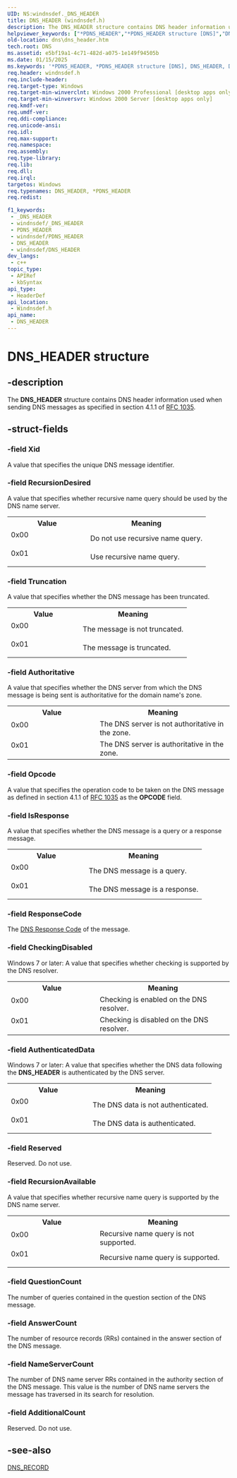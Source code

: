 ```yaml
---
UID: NS:windnsdef._DNS_HEADER
title: DNS_HEADER (windnsdef.h)
description: The DNS_HEADER structure contains DNS header information used when sending DNS messages as specified in section 4.1.1 of RFC 1035.
helpviewer_keywords: ["*PDNS_HEADER","*PDNS_HEADER structure [DNS]","DNS_HEADER","DNS_HEADER structure [DNS]","dns.dns_header","windnsdef/*PDNS_HEADER","windnsdef/DNS_HEADER"]
old-location: dns\dns_header.htm
tech.root: DNS
ms.assetid: e5bf19a1-4c71-482d-a075-1e149f94505b
ms.date: 01/15/2025
ms.keywords: '*PDNS_HEADER, *PDNS_HEADER structure [DNS], DNS_HEADER, DNS_HEADER structure [DNS], dns.dns_header, windnsdef/*PDNS_HEADER, windnsdef/DNS_HEADER'
req.header: windnsdef.h
req.include-header: 
req.target-type: Windows
req.target-min-winverclnt: Windows 2000 Professional [desktop apps only]
req.target-min-winversvr: Windows 2000 Server [desktop apps only]
req.kmdf-ver: 
req.umdf-ver: 
req.ddi-compliance: 
req.unicode-ansi: 
req.idl: 
req.max-support: 
req.namespace: 
req.assembly: 
req.type-library: 
req.lib: 
req.dll: 
req.irql: 
targetos: Windows
req.typenames: DNS_HEADER, *PDNS_HEADER
req.redist: 

f1_keywords:
 - _DNS_HEADER
 - windnsdef/_DNS_HEADER
 - PDNS_HEADER
 - windnsdef/PDNS_HEADER
 - DNS_HEADER
 - windnsdef/DNS_HEADER
dev_langs:
 - c++
topic_type:
 - APIRef
 - kbSyntax
api_type:
 - HeaderDef
api_location:
 - Windnsdef.h
api_name:
 - DNS_HEADER
---
```


# DNS_HEADER structure


## -description

The <b>DNS_HEADER</b> structure contains DNS header information used when sending DNS messages as specified in section 4.1.1 of <a href="https://www.ietf.org/rfc/rfc1035.txt">RFC 1035</a>.

## -struct-fields

### -field Xid

A value that specifies the unique DNS message identifier.

### -field RecursionDesired

A value that specifies whether recursive name query should be used  by the DNS name server.

<table>
<tr>
<th>Value</th>
<th>Meaning</th>
</tr>
<tr>
<td width="40%">
<dl>
<dt>0x00</dt>
</dl>
</td>
<td width="60%">
Do not use recursive name query.

</td>
</tr>
<tr>
<td width="40%">
<dl>
<dt>0x01</dt>
</dl>
</td>
<td width="60%">
Use recursive name query.

</td>
</tr>
</table>

### -field Truncation

A value that specifies whether the DNS message has been truncated.

<table>
<tr>
<th>Value</th>
<th>Meaning</th>
</tr>
<tr>
<td width="40%">
<dl>
<dt>0x00</dt>
</dl>
</td>
<td width="60%">
The message is not truncated.

</td>
</tr>
<tr>
<td width="40%">
<dl>
<dt>0x01</dt>
</dl>
</td>
<td width="60%">
The message is truncated.

</td>
</tr>
</table>

### -field Authoritative

A value that  specifies whether the DNS server from which the DNS message is being sent is authoritative for the domain name's zone.

<table>
<tr>
<th>Value</th>
<th>Meaning</th>
</tr>
<tr>
<td width="40%">
<dl>
<dt>0x00</dt>
</dl>
</td>
<td width="60%">
The DNS server is not authoritative in the zone.

</td>
</tr>
<tr>
<td width="40%">
<dl>
<dt>0x01</dt>
</dl>
</td>
<td width="60%">
The DNS server is authoritative in the zone.

</td>
</tr>
</table>

### -field Opcode

A value that specifies the operation code to be taken on the DNS message as defined in section 4.1.1 of <a href="https://www.ietf.org/rfc/rfc1035.txt">RFC 1035</a> as the <b>OPCODE</b> field.

### -field IsResponse

A value that specifies whether the DNS message is a query or a response message.

<table>
<tr>
<th>Value</th>
<th>Meaning</th>
</tr>
<tr>
<td width="40%">
<dl>
<dt>0x00</dt>
</dl>
</td>
<td width="60%">
The DNS message is a query.

</td>
</tr>
<tr>
<td width="40%">
<dl>
<dt>0x01</dt>
</dl>
</td>
<td width="60%">
The DNS message is a response.

</td>
</tr>
</table>

### -field ResponseCode

The <a href="/windows/win32/DNS/dns-constants">DNS Response Code</a> of the message.

### -field CheckingDisabled

Windows 7 or later: A value that specifies whether checking is supported by the DNS resolver.

<table>
<tr>
<th>Value</th>
<th>Meaning</th>
</tr>
<tr>
<td width="40%">
<dl>
<dt>0x00</dt>
</dl>
</td>
<td width="60%">
Checking is enabled on the DNS resolver.

</td>
</tr>
<tr>
<td width="40%">
<dl>
<dt>0x01</dt>
</dl>
</td>
<td width="60%">
Checking is disabled on the DNS resolver.

</td>
</tr>
</table>

### -field AuthenticatedData

Windows 7 or later: A value that specifies whether the DNS data following the <b>DNS_HEADER</b> is authenticated by the DNS server.

<table>
<tr>
<th>Value</th>
<th>Meaning</th>
</tr>
<tr>
<td width="40%">
<dl>
<dt>0x00</dt>
</dl>
</td>
<td width="60%">
The DNS data is not authenticated.

</td>
</tr>
<tr>
<td width="40%">
<dl>
<dt>0x01</dt>
</dl>
</td>
<td width="60%">
The DNS data is authenticated.

</td>
</tr>
</table>

### -field Reserved

Reserved. Do not use.

### -field RecursionAvailable

A value that specifies whether recursive name query is supported by the DNS name server.

<table>
<tr>
<th>Value</th>
<th>Meaning</th>
</tr>
<tr>
<td width="40%">
<dl>
<dt>0x00</dt>
</dl>
</td>
<td width="60%">
Recursive name query is not supported.

</td>
</tr>
<tr>
<td width="40%">
<dl>
<dt>0x01</dt>
</dl>
</td>
<td width="60%">
Recursive name query is supported.

</td>
</tr>
</table>

### -field QuestionCount

The number of queries contained in the question section of the DNS message.

### -field AnswerCount

The number of resource records (RRs) contained in the answer section of the DNS message.

### -field NameServerCount

The number of DNS name server RRs contained in the authority section of the DNS message. This value is the number of DNS name servers the message has traversed in its search for resolution.

### -field AdditionalCount

Reserved. Do not use.

## -see-also

<a href="/windows/win32/api/windnsdef/ns-windnsdef-dns_recorda">DNS_RECORD</a>